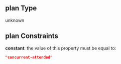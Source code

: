 ## plan Type

unknown

## plan Constraints

**constant**: the value of this property must be equal to:

```json
"concurrent-attended"
```
